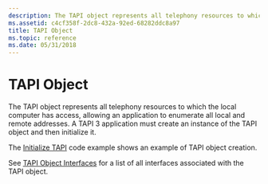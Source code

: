```yaml
---
description: The TAPI object represents all telephony resources to which the local computer has access, allowing an application to enumerate all local and remote addresses. A TAPI 3 application must create an instance of the TAPI object and then initialize it.
ms.assetid: c4cf358f-2dc8-432a-92ed-68282ddc8a97
title: TAPI Object
ms.topic: reference
ms.date: 05/31/2018
---
```


# TAPI Object

The TAPI object represents all telephony resources to which the local computer has access, allowing an application to enumerate all local and remote addresses. A TAPI 3 application must create an instance of the TAPI object and then initialize it.

The [Initialize TAPI](initialize-tapi.md) code example shows an example of TAPI object creation.

See [TAPI Object Interfaces](tapi-object-interfaces.md) for a list of all interfaces associated with the TAPI object.

 

 



